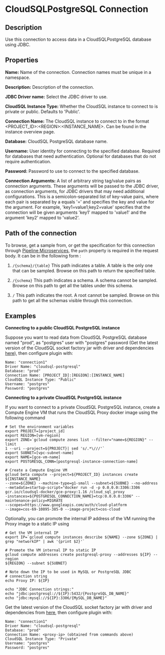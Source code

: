 # CloudSQLPostgreSQL Connection


Description
-----------
Use this connection to access data in a CloudSQLPostgreSQL database using JDBC.

Properties
----------
**Name:** Name of the connection. Connection names must be unique in a namespace.

**Description:** Description of the connection.

**JDBC Driver name:** Select the JDBC driver to use.

**CloudSQL Instance Type:** Whether the CloudSQL instance to connect to is private or public. Defaults to 'Public'.

**Connection Name:** The CloudSQL instance to connect to in the format <PROJECT_ID>:\<REGION>:<INSTANCE_NAME>.
Can be found in the instance overview page.

**Database:** CloudSQL PostgreSQL database name.

**Username:** User identity for connecting to the specified database. Required for databases that need
authentication. Optional for databases that do not require authentication.

**Password:** Password to use to connect to the specified database.

**Connection Arguments:** A list of arbitrary string tag/value pairs as connection arguments. These arguments
will be passed to the JDBC driver, as connection arguments, for JDBC drivers that may need additional configurations.
This is a semicolon-separated list of key-value pairs, where each pair is separated by a equals '=' and specifies
the key and value for the argument. For example, 'key1=value1;key2=value' specifies that the connection will be
given arguments 'key1' mapped to 'value1' and the argument 'key2' mapped to 'value2'.

Path of the connection
----------------------
To browse, get a sample from, or get the specification for this connection through
[Pipeline Microservices](https://cdap.atlassian.net/wiki/spaces/DOCS/pages/975929350/Pipeline+Microservices), the `path`
property is required in the request body. It can be in the following form :

1. `/{schema}/{table}`
   This path indicates a table. A table is the only one that can be sampled. Browse on this path to return the specified table.

2. `/{schema}`
   This path indicates a schema. A schema cannot be sampled. Browse on this path to get all the tables under this schema.

3. `/`
   This path indicates the root. A root cannot be sampled. Browse on this path to get all the schemas visible through this connection.

Examples
--------
**Connecting to a public CloudSQL PostgreSQL instance**

Suppose you want to read data from CloudSQL PostgreSQL database named "prod", as "postgres" user with "postgres"
password (Get the latest version of the CloudSQL socket factory jar with driver and dependencies
[here](https://github.com/GoogleCloudPlatform/cloud-sql-jdbc-socket-factory/releases)), then configure plugin with:


```
Name: "connection1"
Driver Name: "cloudsql-postgresql"
Database: "prod"
Connection Name: [PROJECT_ID]:[REGION]:[INSTANCE_NAME]
CloudSQL Instance Type: "Public"
Username: "postgres"
Password: "postgres"
```

**Connecting to a private CloudSQL PostgreSQL instance**

If you want to connect to a private CloudSQL PostgreSQL instance, create a Compute Engine VM that runs the CloudSQL Proxy
docker image using the following command

```
# Set the environment variables
export PROJECT=[project_id]
export REGION=[vm-region]
export ZONE=`gcloud compute zones list --filter="name=${REGION}" --limit
1 --uri --project=${PROJECT}| sed 's/.*\///'`
export SUBNET=[vpc-subnet-name]
export NAME=[gce-vm-name]
export POSTGRESQL_CONN=[postgresql-instance-connection-name]

# Create a Compute Engine VM
gcloud beta compute --project=${PROJECT_ID} instances create ${INSTANCE_NAME}
--zone=${ZONE} --machine-type=g1-small --subnet=${SUBNE} --no-address
--metadata=startup-script="docker run -d -p 0.0.0.0:3306:3306
gcr.io/cloudsql-docker/gce-proxy:1.16 /cloud_sql_proxy
-instances=${POSTGRESQL_CONNECTION_NAME}=tcp:0.0.0.0:3306" --maintenance-policy=MIGRATE
--scopes=https://www.googleapis.com/auth/cloud-platform
--image=cos-69-10895-385-0 --image-project=cos-cloud  
```

Optionally, you can promote the internal IP address of the VM running the Proxy image to a static IP using

```
# Get the VM internal IP
export IP=`gcloud compute instances describe ${NAME} --zone ${ZONE} |
grep "networkIP" | awk '{print $2}'`

# Promote the VM internal IP to static IP
gcloud compute addresses create postgresql-proxy --addresses ${IP} --region
${REGION} --subnet ${SUBNET}

# Note down the IP to be used in MySQL or PostgreSQL JDBC 
# connection string
echo Proxy IP: ${IP}

echo "JDBC Connection strings:"
echo "jdbc:postgresql://${IP}:5432/{PostgreSQL_DB_NAME}"
echo "jdbc:mysql://${IP}:3306/{MySQL_DB_NAME}"
```

Get the latest version of the CloudSQL socket factory jar with driver and dependencies from
[here](https://github.com/GoogleCloudPlatform/cloud-sql-jdbc-socket-factory/releases), then configure plugin with:

```
Name: "connection1"
Driver Name: "cloudsql-postgresql"
Database: "prod"
Connection Name: <proxy-ip> (obtained from commands above)
CloudSQL Instance Type: "Private"
Username: "postgres"
Password: "postgres"
```